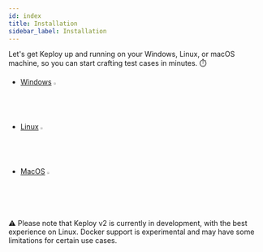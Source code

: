 ```yaml
---
id: index
title: Installation
sidebar_label: Installation
---
```


Let's get Keploy up and running on your Windows, Linux, or macOS machine, so you can start crafting test cases in minutes. ⏱️

- [Windows](/docs/server/windows/installation/) <img src="https://cdn.freebiesupply.com/logos/large/2x/microsoft-windows-22-logo-png-transparent.png" width="2%" />
- [Linux](/docs/server/linux/installation) <img src="https://th.bing.com/th/id/R.7802b52b7916c00014450891496fe04a?rik=r8GZM4o2Ch1tHQ&riu=http%3a%2f%2f1000logos.net%2fwp-content%2fuploads%2f2017%2f03%2fLINUX-LOGO.png&ehk=5m0lBvAd%2bzhvGg%2fu4i3%2f4EEHhF4N0PuzR%2fBmC1lFzfw%3d&risl=&pid=ImgRaw&r=0" width="2%" />
- [MacOS](/docs/server/macos/installation) <img src="https://www.pngplay.com/wp-content/uploads/3/Apple-Logo-Transparent-Images.png" width="2%" />

⚠️ Please note that Keploy v2 is currently in development, with the best experience on Linux. Docker support is experimental and may have some limitations for certain use cases.
